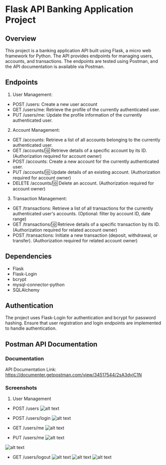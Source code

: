 # Flask API Banking Application Project

## Overview
This project is a banking application API built using Flask, a micro web framework for Python. The API provides endpoints for managing users, accounts, and transactions. The endpoints are tested using Postman, and the API documentation is available via Postman.

## Endpoints

1. User Management: 
- POST /users: Create a new user account 
- GET /users/me: Retrieve the profile of the currently authenticated user. 
- PUT /users/me: Update the profile information of the currently authenticated user. 

2. Account Management: 
- GET /accounts: Retrieve a list of all accounts belonging to the currently authenticated user.
- GET /accounts/:id: Retrieve details of a specific account by its ID. (Authorization required for account owner)
- POST /accounts: Create a new account for the currently authenticated user.
- PUT /accounts/:id: Update details of an existing account. (Authorization required for account owner)
- DELETE /accounts/:id: Delete an account. (Authorization required for account owner) 

3. Transaction Management: 
- GET /transactions: Retrieve a list of all transactions for the currently authenticated user's accounts. (Optional: filter by account ID, date range)
- GET /transactions/:id: Retrieve details of a specific transaction by its ID. (Authorization required for related account owner)
- POST /transactions: Initiate a new transaction (deposit, withdrawal, or transfer). (Authorization required for related account owner)

## Dependencies
- Flask
- Flask-Login
- bcrypt
- mysql-connector-python
- SQLAlchemy

## Authentication
The project uses Flask-Login for authentication and bcrypt for password hashing. Ensure that user registration and login endpoints are implemented to handle authentication.

## Postman API Documentation
### Documentation
API Documentation Link: https://documenter.getpostman.com/view/34517544/2sA3dyjC1N

### Screenshots
1. User Management
- POST /users
![alt text](docs/users/Screenshot_211.png)

- POST /users/login
![alt text](docs/users/Screenshot_212.png)

- GET /users/me
![alt text](docs/users/Screenshot_213.png)

- PUT /users/me
![alt text](docs/users/Screenshot_214.png)

![alt text](docs/users/Screenshot_215.png)

- GET /users/logout
![alt text](docs/users/Screenshot_216.png)
![alt text](docs/users/Screenshot_212%20(2).png) 
![alt text](docs/users/Screenshot_211%20(2).png)

